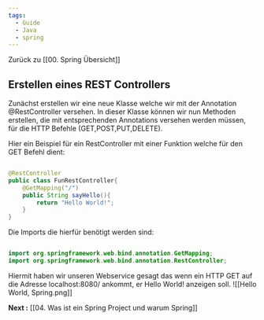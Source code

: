 ```yaml
---
tags:
  - Guide
  - Java
  - spring
---
```

Zurück zu [[00. Spring Übersicht]]
## Erstellen eines REST Controllers

Zunächst erstellen wir eine neue Klasse welche wir mit der Annotation @RestController versehen.
In dieser Klasse können wir nun Methoden erstellen, die mit entsprechenden Annotations versehen werden müssen, für die HTTP Befehle (GET,POST,PUT,DELETE). 

Hier ein Beispiel für ein RestController mit einer Funktion welche für den GET Befehl dient:
```java

@RestController
public class FunRestController{
	@GetMapping("/")
	public String sayHello(){
		return "Hello World!";
	}
}
```

Die Imports die hierfür benötigt werden sind:

```java

import org.springframework.web.bind.annotation.GetMapping;  
import org.springframework.web.bind.annotation.RestController;

```

Hiermit haben wir unseren Webservice gesagt das wenn ein HTTP GET auf die Adresse localhost:8080/ ankommt, er Hello World! anzeigen soll.
![[Hello World, Spring.png]]


**Next :** [[04. Was ist ein Spring Project und warum Spring]]